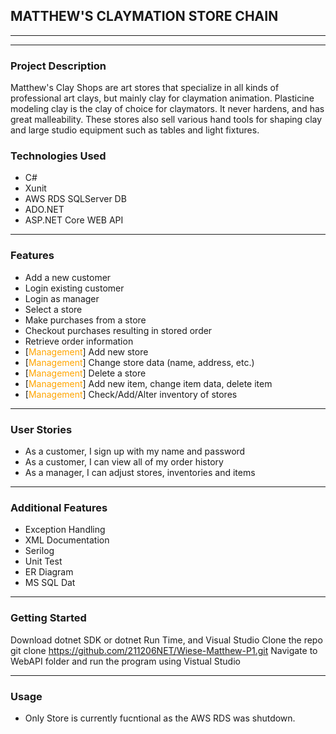 ## MATTHEW'S CLAYMATION STORE CHAIN
__________________________
___________________

### Project Description
Matthew's Clay Shops are art stores that specialize in all kinds of professional art clays, but mainly clay for claymation animation. Plasticine modeling clay is the clay of choice for claymators. It never hardens, and has great malleability. These stores also sell various hand tools for shaping clay and large studio equipment such as tables and light fixtures. 

### Technologies Used
- C#
- Xunit
- AWS RDS SQLServer DB
- ADO.NET
- ASP.NET Core WEB API
_______________________
### Features
- Add a new customer
- Login existing customer
- Login as manager
- Select a store
- Make purchases from a store
- Checkout purchases resulting in stored order
- Retrieve order information
- [<span style="color:orange">Management</span>] Add new store
- [<span style="color:orange">Management</span>] Change store data (name, address, etc.)
- [<span style="color:orange">Management</span>] Delete a store
- [<span style="color:orange">Management</span>] Add new item, change item data, delete item
- [<span style="color:orange">Management</span>] Check/Add/Alter inventory of stores
_________________
### User Stories
- As a customer, I sign up with my name and password
- As a customer, I can view all of my order history
- As a manager, I can adjust stores, inventories and items 
____________________
### Additional Features
- Exception Handling
- XML Documentation
- Serilog
- Unit Test
- ER Diagram
- MS SQL Dat
____________________
### Getting Started
Download dotnet SDK or dotnet Run Time, and Visual Studio
Clone the repo git clone https://github.com/211206NET/Wiese-Matthew-P1.git
Navigate to WebAPI folder and run the program using Vistual Studio
____________________
### Usage
- Only Store is currently fucntional as the AWS RDS was shutdown. 




